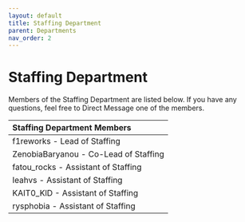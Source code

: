 ```yaml
---
layout: default
title: Staffing Department
parent: Departments
nav_order: 2
---
```


# Staffing Department
Members of the Staffing Department are listed below. If you have any questions, feel free to Direct Message one of the members.

| Staffing Department Members      | 
|:-------------|
| f1reworks - Lead of Staffing |
| ZenobiaBaryanou - Co-Lead of Staffing |
| fatou_rocks - Assistant of Staffing |
| Ieahvs - Assistant of Staffing |
| KAIT0_KlD - Assistant of Staffing |
| rysphobia - Assistant of Staffing |
